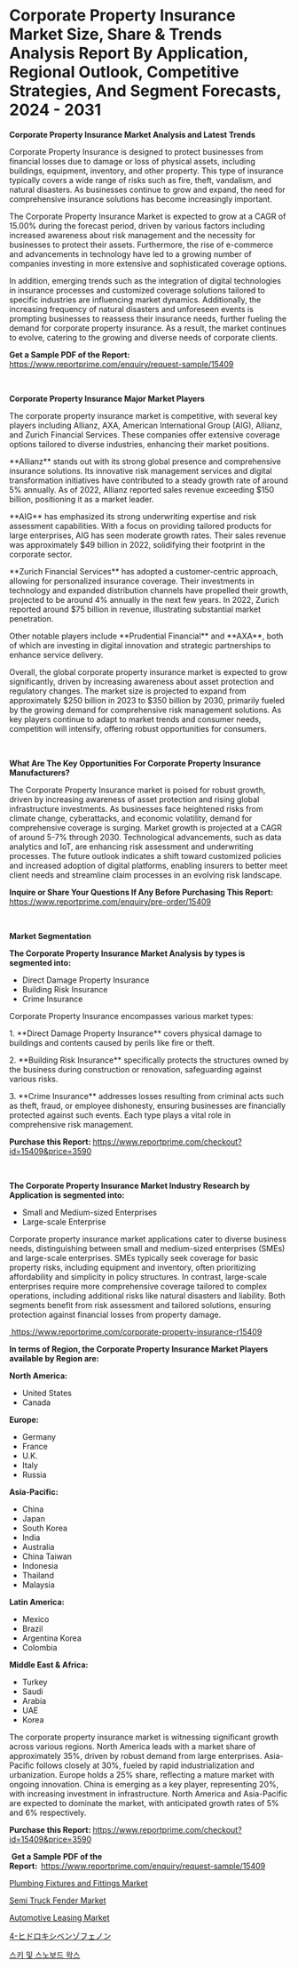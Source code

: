 <p><h1>Corporate Property Insurance Market Size, Share & Trends Analysis Report By Application, Regional Outlook, Competitive Strategies, And Segment Forecasts, 2024 - 2031</h1></p><p><strong>Corporate Property Insurance Market Analysis and Latest Trends</strong></p>
<p><p>Corporate Property Insurance is designed to protect businesses from financial losses due to damage or loss of physical assets, including buildings, equipment, inventory, and other property. This type of insurance typically covers a wide range of risks such as fire, theft, vandalism, and natural disasters. As businesses continue to grow and expand, the need for comprehensive insurance solutions has become increasingly important.</p><p>The Corporate Property Insurance Market is expected to grow at a CAGR of 15.00% during the forecast period, driven by various factors including increased awareness about risk management and the necessity for businesses to protect their assets. Furthermore, the rise of e-commerce and advancements in technology have led to a growing number of companies investing in more extensive and sophisticated coverage options.</p><p>In addition, emerging trends such as the integration of digital technologies in insurance processes and customized coverage solutions tailored to specific industries are influencing market dynamics. Additionally, the increasing frequency of natural disasters and unforeseen events is prompting businesses to reassess their insurance needs, further fueling the demand for corporate property insurance. As a result, the market continues to evolve, catering to the growing and diverse needs of corporate clients.</p></p>
<p><strong>Get a Sample PDF of the Report:&nbsp;</strong> <a href="https://www.reportprime.com/enquiry/request-sample/15409">https://www.reportprime.com/enquiry/request-sample/15409</a></p>
<p>&nbsp;</p>
<p><strong>Corporate Property Insurance Major Market Players</strong></p>
<p><p>The corporate property insurance market is competitive, with several key players including Allianz, AXA, American International Group (AIG), Allianz, and Zurich Financial Services. These companies offer extensive coverage options tailored to diverse industries, enhancing their market positions.</p><p>**Allianz** stands out with its strong global presence and comprehensive insurance solutions. Its innovative risk management services and digital transformation initiatives have contributed to a steady growth rate of around 5% annually. As of 2022, Allianz reported sales revenue exceeding $150 billion, positioning it as a market leader.</p><p>**AIG** has emphasized its strong underwriting expertise and risk assessment capabilities. With a focus on providing tailored products for large enterprises, AIG has seen moderate growth rates. Their sales revenue was approximately $49 billion in 2022, solidifying their footprint in the corporate sector.</p><p>**Zurich Financial Services** has adopted a customer-centric approach, allowing for personalized insurance coverage. Their investments in technology and expanded distribution channels have propelled their growth, projected to be around 4% annually in the next few years. In 2022, Zurich reported around $75 billion in revenue, illustrating substantial market penetration.</p><p>Other notable players include **Prudential Financial** and **AXA**, both of which are investing in digital innovation and strategic partnerships to enhance service delivery. </p><p>Overall, the global corporate property insurance market is expected to grow significantly, driven by increasing awareness about asset protection and regulatory changes. The market size is projected to expand from approximately $250 billion in 2023 to $350 billion by 2030, primarily fueled by the growing demand for comprehensive risk management solutions. As key players continue to adapt to market trends and consumer needs, competition will intensify, offering robust opportunities for consumers.</p></p>
<p>&nbsp;</p>
<p><strong>What Are The Key Opportunities For Corporate Property Insurance Manufacturers?</strong></p>
<p><p>The Corporate Property Insurance market is poised for robust growth, driven by increasing awareness of asset protection and rising global infrastructure investments. As businesses face heightened risks from climate change, cyberattacks, and economic volatility, demand for comprehensive coverage is surging. Market growth is projected at a CAGR of around 5-7% through 2030. Technological advancements, such as data analytics and IoT, are enhancing risk assessment and underwriting processes. The future outlook indicates a shift toward customized policies and increased adoption of digital platforms, enabling insurers to better meet client needs and streamline claim processes in an evolving risk landscape.</p></p>
<p><strong>Inquire or Share Your Questions If Any Before Purchasing This Report:</strong> <a href="https://www.reportprime.com/enquiry/pre-order/15409">https://www.reportprime.com/enquiry/pre-order/15409</a></p>
<p>&nbsp;</p>
<p><strong>Market Segmentation</strong></p>
<p><strong>The Corporate Property Insurance Market Analysis by types is segmented into:</strong></p>
<p><ul><li>Direct Damage Property Insurance</li><li>Building Risk Insurance</li><li>Crime Insurance</li></ul></p>
<p><p>Corporate Property Insurance encompasses various market types: </p><p>1. **Direct Damage Property Insurance** covers physical damage to buildings and contents caused by perils like fire or theft. </p><p>2. **Building Risk Insurance** specifically protects the structures owned by the business during construction or renovation, safeguarding against various risks.  </p><p>3. **Crime Insurance** addresses losses resulting from criminal acts such as theft, fraud, or employee dishonesty, ensuring businesses are financially protected against such events. Each type plays a vital role in comprehensive risk management.</p></p>
<p><strong>Purchase this Report:&nbsp;</strong><a href="https://www.reportprime.com/checkout?id=15409&price=3590">https://www.reportprime.com/checkout?id=15409&price=3590</a></p>
<p>&nbsp;</p>
<p><strong>The Corporate Property Insurance Market Industry Research by Application is segmented into:</strong></p>
<p><ul><li>Small and Medium-sized Enterprises</li><li>Large-scale Enterprise</li></ul></p>
<p><p>Corporate property insurance market applications cater to diverse business needs, distinguishing between small and medium-sized enterprises (SMEs) and large-scale enterprises. SMEs typically seek coverage for basic property risks, including equipment and inventory, often prioritizing affordability and simplicity in policy structures. In contrast, large-scale enterprises require more comprehensive coverage tailored to complex operations, including additional risks like natural disasters and liability. Both segments benefit from risk assessment and tailored solutions, ensuring protection against financial losses from property damage.</p></p>
<p><a href="https://www.reportprime.com/corporate-property-insurance-r15409">&nbsp;https://www.reportprime.com/corporate-property-insurance-r15409</a></p>
<p><strong>In terms of Region, the Corporate Property Insurance Market Players available by Region are:</strong></p>
<p>
    <p> <strong> North America: </strong>
        <ul>
            <li>United States</li>
            <li>Canada</li>
        </ul>
        </p> 
    <p> <strong> Europe: </strong>
        <ul>
            <li>Germany</li>
            <li>France</li>
            <li>U.K.</li>
            <li>Italy</li>
            <li>Russia</li>
        </ul>
        </p> 
    <p> <strong> Asia-Pacific: </strong>
        <ul>
            <li>China</li>
            <li>Japan</li>
            <li>South Korea</li>
            <li>India</li>
            <li>Australia</li>
            <li>China Taiwan</li>
            <li>Indonesia</li>
            <li>Thailand</li>
            <li>Malaysia</li>
        </ul>
        </p> 
    <p> <strong> Latin America: </strong>
        <ul>
            <li>Mexico</li>
            <li>Brazil</li>
            <li>Argentina Korea</li>
            <li>Colombia</li>
        </ul>
        </p> 
    <p> <strong> Middle East & Africa: </strong>
        <ul>
            <li>Turkey</li>
            <li>Saudi</li>
            <li>Arabia</li>
            <li>UAE</li>
            <li>Korea</li>
        </ul>
    </p>
    </p>
<p><p>The corporate property insurance market is witnessing significant growth across various regions. North America leads with a market share of approximately 35%, driven by robust demand from large enterprises. Asia-Pacific follows closely at 30%, fueled by rapid industrialization and urbanization. Europe holds a 25% share, reflecting a mature market with ongoing innovation. China is emerging as a key player, representing 20%, with increasing investment in infrastructure. North America and Asia-Pacific are expected to dominate the market, with anticipated growth rates of 5% and 6% respectively.</p></p>
<p><strong>Purchase this Report: </strong><a href="https://www.reportprime.com/checkout?id=15409&price=3590">https://www.reportprime.com/checkout?id=15409&price=3590</a></p>
<p>&nbsp;<strong>Get a Sample PDF of the Report:&nbsp;&nbsp;</strong><a href="https://www.reportprime.com/enquiry/request-sample/15409">https://www.reportprime.com/enquiry/request-sample/15409</a></p>
<p><strong></strong></p>
<p><p><a href="https://medium.com/@caseywiza1946/the-plumbing-fixtures-and-fittings-industry-analysis-report-offers-a-comprehensive-and-current-ad191714fd16">Plumbing Fixtures and Fittings Market</a></p><p><a href="https://issuu.com/reportprime-2/docs/semi-truck-fender-market-size-2030._603e5273479903">Semi Truck Fender Market</a></p><p><a href="https://github.com/MariaWashington76/Market-Research-Report-List-1/blob/main/automotive-leasing-market.md">Automotive Leasing Market</a></p><p><a href="https://medium.com/@rosaleen41t7a/4-hydroxybenzophenone-market-%E3%81%AE%E3%82%B0%E3%83%AD%E3%83%BC%E3%83%90%E3%83%AB%E5%B8%82%E5%A0%B4%E6%A6%82%E8%A6%81%E3%81%AF-%E4%B8%96%E7%95%8C%E3%81%8A%E3%82%88%E3%81%B3%E4%B8%BB%E8%A6%81%E5%B8%82%E5%A0%B4%E3%81%AB%E3%81%8A%E3%81%91%E3%82%8B%E6%A5%AD%E7%95%8C%E3%81%AB%E5%BD%B1%E9%9F%BF%E3%82%92%E4%B8%8E%E3%81%88%E3%82%8B%E4%B8%BB%E8%A6%81%E3%81%AA%E3%83%88%E3%83%AC%E3%83%B3%E3%83%89%E3%81%AB%E3%81%A4%E3%81%84%E3%81%A6-%E7%8B%AC%E8%87%AA%E3%81%AE%E8%A6%96%E7%82%B9%E3%82%92%E6%8F%90%E4%BE%9B%E3%81%97%E3%81%BE%E3%81%99-2500ab4f4876">4-ヒドロキシベンゾフェノン</a></p><p><a href="https://medium.com/@coremtymerich56566/%EC%84%B8%EA%B3%84-ski-snowboard-wax-market-%EC%9D%80-2024%EC%97%90%EC%84%9C-2031%EB%A1%9C-%EC%97%B0%ED%8F%89%EA%B7%A0-%EC%A6%9D%EA%B0%80%EC%9C%A8%EC%9D%84-%EB%B3%B4%EC%9D%BC-%EA%B2%83%EC%9C%BC%EB%A1%9C-%EC%98%88%EC%83%81%EB%90%A9%EB%8B%88%EB%8B%A4-bc55e963cfa1">스키 및 스노보드 왁스</a></p></p>